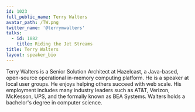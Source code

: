 ```yaml
---
id: 1023
full_public_name: Terry Walters
avatar_path: /TW.png
twitter_name: '@terrymwalters'
talks:
  - id: 1882
    title: Riding the Jet Streams
title: Terry Walters
layout: speaker_bio
---
```



Terry Walters is a Senior Solution Architect at Hazelcast, a Java-based, open-source operational in-memory computing platform. He is a speaker at local user groups.  He enjoys helping others succeed with web scale. His employment includes many industry leaders such as AT&T, Verizon, McKesson, UPS, and the formally known as BEA Systems. Walters holds a bachelor's degree in computer science.